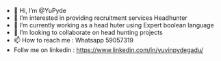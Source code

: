 - 👋 Hi, I’m @YuPyde
- 👀 I’m interested in providing recruitment services Headhunter
- 🌱 I’m currently working as a head huter using Expert boolean language
- 💞️ I’m looking to collaborate on head hunting projects 
- 📫 How to reach me : Whatsapp 59057319
- Follw me on linkedin : https://www.linkedin.com/in/yuvinpydegadu/
<!---
YuPyde/YuPyde is a ✨ special ✨ repository because its `README.md` (this file) appears on your GitHub profile.
You can click the Preview link to take a look at your changes.
--->

